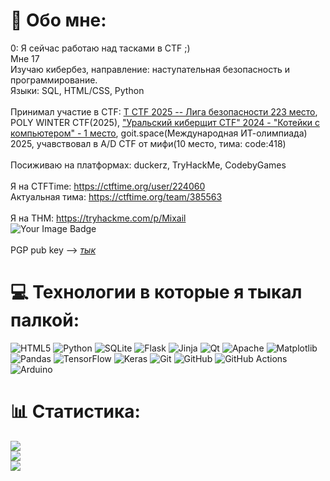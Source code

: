 # 💫 Обо мне:
0:
Я сейчас работаю над тасками в CTF ;)<br>
Мне 17 <br>
Изучаю кибербез, направление: наступательная безопасность и программирование.<br>
Языки: SQL, HTML/CSS, Python<br>
<br>Принимал участие в CTF: [T CTF 2025 -- Лига безопасности 223 место](https://ctftime.org/team/381166), POLY WINTER CTF(2025), ["Уральский киберщит CTF" 2024 - "Котейки с компьютером" - 1 место](https://chelyabinsk-news.net/society/2024/12/13/602288.html), goit.space(Международная ИТ-олимпиада) 2025, учавствовал в A/D CTF от мифи(10 место, тима:  code:418)<br>
<br>Посиживаю на платформах: duckerz, TryHackMe, CodebyGames <br><br>
Я на CTFTime: https://ctftime.org/user/224060<br>
Актуальная тима: https://ctftime.org/team/385563<br>    
Я на THM: https://tryhackme.com/p/Mixail
<br>
<img src="https://tryhackme-badges.s3.amazonaws.com/Mixail.png" alt="Your Image Badge" />
<br>
<br>PGP pub key --> [*тык*](https://github.com/TheHecker0122/TheHecker0122/blob/main/publicKey.txt) <br>

# 💻 Технологии в которые я тыкал палкой:
![HTML5](https://img.shields.io/badge/html5-%23E34F26.svg?style=for-the-badge&logo=html5&logoColor=white) ![Python](https://img.shields.io/badge/python-3670A0?style=for-the-badge&logo=python&logoColor=ffdd54) ![SQLite](https://img.shields.io/badge/sqlite-%2307405e.svg?style=for-the-badge&logo=sqlite&logoColor=white) ![Flask](https://img.shields.io/badge/flask-%23000.svg?style=for-the-badge&logo=flask&logoColor=white) ![Jinja](https://img.shields.io/badge/jinja-white.svg?style=for-the-badge&logo=jinja&logoColor=black) ![Qt](https://img.shields.io/badge/Qt-%23217346.svg?style=for-the-badge&logo=Qt&logoColor=white) ![Apache](https://img.shields.io/badge/apache-%23D42029.svg?style=for-the-badge&logo=apache&logoColor=white) ![Matplotlib](https://img.shields.io/badge/Matplotlib-%23ffffff.svg?style=for-the-badge&logo=Matplotlib&logoColor=black) ![Pandas](https://img.shields.io/badge/pandas-%23150458.svg?style=for-the-badge&logo=pandas&logoColor=white) ![TensorFlow](https://img.shields.io/badge/TensorFlow-%23FF6F00.svg?style=for-the-badge&logo=TensorFlow&logoColor=white) ![Keras](https://img.shields.io/badge/Keras-%23D00000.svg?style=for-the-badge&logo=Keras&logoColor=white) ![Git](https://img.shields.io/badge/git-%23F05033.svg?style=for-the-badge&logo=git&logoColor=white) ![GitHub](https://img.shields.io/badge/github-%23121011.svg?style=for-the-badge&logo=github&logoColor=white) ![GitHub Actions](https://img.shields.io/badge/github%20actions-%232671E5.svg?style=for-the-badge&logo=githubactions&logoColor=white) ![Arduino](https://img.shields.io/badge/-Arduino-00979D?style=for-the-badge&logo=Arduino&logoColor=white)
# 📊 Статистика:
![](https://github-readme-stats.vercel.app/api?username=TheHecker0122&theme=dark&hide_border=false&include_all_commits=false&count_private=false)<br/>
![](https://nirzak-streak-stats.vercel.app/?user=TheHecker0122&theme=dark&hide_border=false)<br/>
![](https://github-readme-stats.vercel.app/api/top-langs/?username=TheHecker0122&theme=dark&hide_border=false&include_all_commits=false&count_private=false&layout=compact)

<!-- Привет :) -->
